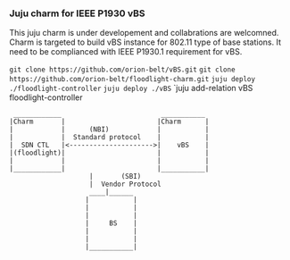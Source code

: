 ### Juju charm for IEEE P1930 vBS
This juju charm is under developement and collabrations are welcomned.
Charm is targeted to build vBS instance for 802.11 type of base stations.
It need to be complianced with IEEE P1930.1 requirement for vBS.

`git clone https://github.com/orion-belt/vBS.git`
`git clone https://github.com/orion-belt/floodlight-charm.git`
`juju deploy ./floodlight-controller`
`juju deploy ./vBS`
`juju add-relation vBS floodlight-controller


     ____________                         ___________
    |Charm       |                       |Charm      |
    |            |      (NBI)            |           |
    |            |  Standard protocol    |           |
    |  SDN CTL   |<--------------------->|    vBS    |
    |(floodlight)|                       |           |
    |            |                       |           |
    |____________|                       |___________|
						|       (SBI)
						|  Vendor Protocol
					    ____|______
					   |           |
					   |           |
					   |           |
					   |     BS    |
					   |           |
					   |           |
					   |___________|

